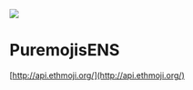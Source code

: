 ![](https://github.com/ethmoji/PuremojisENS/actions/workflows/build.yml/badge.svg)

# PuremojisENS

[http://api.ethmoji.org/](http://api.ethmoji.org/)
